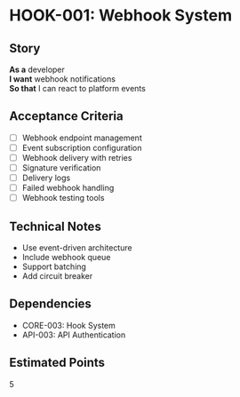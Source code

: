 # HOOK-001: Webhook System

## Story
**As a** developer  
**I want** webhook notifications  
**So that** I can react to platform events

## Acceptance Criteria
- [ ] Webhook endpoint management
- [ ] Event subscription configuration
- [ ] Webhook delivery with retries
- [ ] Signature verification
- [ ] Delivery logs
- [ ] Failed webhook handling
- [ ] Webhook testing tools

## Technical Notes
- Use event-driven architecture
- Include webhook queue
- Support batching
- Add circuit breaker

## Dependencies
- CORE-003: Hook System
- API-003: API Authentication

## Estimated Points
5